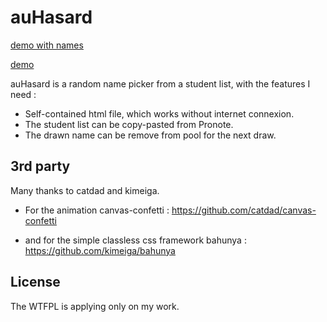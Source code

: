 # auHasard

[demo with names](http://pgazaniol.free.fr/SITE/auHasard.html?names=Christy%20Lowe,Mrs.%20Cielo%20Baumbach,Elsie%20Thiel,Blanca%20Kub,Cyrus%20Christiansen,Alana%20Gutkowski,Claudia%20Kautzer,Lue%20Baumbach,Orin%20Daugherty,Ms.%20Lamar%20Wisozk,Hazle%20Fritsch,Eleanore%20O%27Keefe,Lorenzo%20Roob,Karson%20Gibson,Krystel%20Howe)

[demo](http://pgazaniol.free.fr/SITE/auHasard.html)

auHasard is a random name picker from a student list, with the features I need :

* Self-contained html file, which works without internet connexion.
* The student list can be copy-pasted from Pronote.
* The drawn name can be remove from pool for the next draw.

## 3rd party

Many thanks to catdad and kimeiga.

* For the animation canvas-confetti : https://github.com/catdad/canvas-confetti

* and for the simple classless css framework bahunya : https://github.com/kimeiga/bahunya

## License
The WTFPL is applying only on my work.


